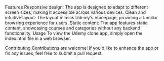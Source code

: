 Features
Responsive design: The app is designed to adapt to different screen sizes, making it accessible across various devices.
Clean and intuitive layout: The layout mimics Udemy's homepage, providing a familiar browsing experience for users.
Static content: The app features static content, showcasing courses and categories without any backend functionality.
Usage
To view the Udemy clone app, simply open the index.html file in a web browser.

Contributing
Contributions are welcome! If you'd like to enhance the app or fix any issues, feel free to submit a pull request.
